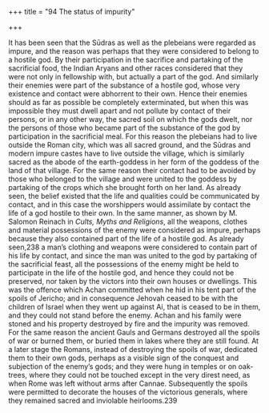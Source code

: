 +++
title = "94 The status of impurity"

+++

It has been seen that the Sūdras as well as the plebeians were regarded as impure, and the reason was perhaps that they were considered to belong to a hostile god. By their participation in the sacrifice and partaking of the sacrificial food, the Indian Aryans and other races considered that they were not only in fellowship with, but actually a part of the god. And similarly their enemies were part of the substance of a hostile god, whose very existence and contact were abhorrent to their own. Hence their enemies should as far as possible be completely exterminated, but when this was impossible they must dwell apart and not pollute by contact of their persons, or in any other way, the sacred soil on which the gods dwelt, nor the persons of those who became part of the substance of the god by participation in the sacrificial meal. For this reason the plebeians had to live outside the Roman city, which was all sacred ground, and the Sūdras and modern impure castes have to live outside the village, which is similarly sacred as the abode of the earth-goddess in her form of the goddess of the land of that village. For the same reason their contact had to be avoided by those who belonged to the village and were united to the goddess by partaking of the crops which she brought forth on her land. As already seen, the belief existed that the life and qualities could be communicated by contact, and in this case the worshippers would assimilate by contact the life of a god hostile to their own. In the same manner, as shown by M. Salomon Reinach in *Cults, Myths and Religions*, all the weapons, clothes and material possessions of the enemy were considered as impure, perhaps because they also contained part of the life of a hostile god. As already seen,238 a man’s clothing and weapons were considered to contain part of his life by contact, and since the man was united to the god by partaking of the sacrificial feast, all the possessions of the enemy might be held to participate in the life of the hostile god, and hence they could not be preserved, nor taken by the victors into their own houses or dwellings. This was the offence which Achan committed when he hid in his tent part of the spoils of Jericho; and in consequence Jehovah ceased to be with the children of Israel when they went up against Ai, that is ceased to be in them, and they could not stand before the enemy. Achan and his family were stoned and his property destroyed by fire and the impurity was removed. For the same reason the ancient Gauls and Germans destroyed all the spoils of war or burned them, or buried them in lakes where they are still found. At a later stage the Romans, instead of destroying the spoils of war, dedicated them to their own gods, perhaps as a visible sign of the conquest and subjection of the enemy’s gods; and they were hung in temples or on oak-trees, where they could not be touched except in the very direst need, as when Rome was left without arms after Cannae. Subsequently the spoils were permitted to decorate the houses of the victorious generals, where they remained sacred and inviolable heirlooms.239 


